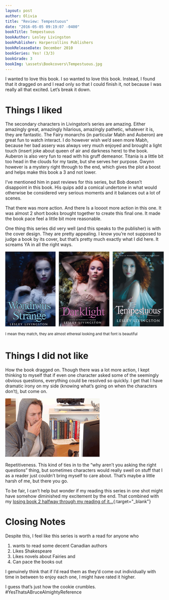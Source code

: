 ```yaml
---
layout: post
author: Olivia
title: "Review: Tempestuous"
date: "2016-05-05 09:19:07 -0400"
bookTitle: Tempestuous
bookAuthor: Lesley Livingston
bookPublisher: Harpercollins Publishers
bookReleaseDate: December 2010
bookSeries: Yes! (3/3)
bookGrade: 3
bookImg: \assets\Bookcovers\Tempestuous.jpg
---
```


I wanted to love this book. I so wanted to love this book. Instead, I found that it dragged on and I read only so that I could finish it, not because I was really all that excited. Let’s break it down.

<!--more-->

# Things I liked
The secondary characters in Livingston’s series are amazing. Either amazingly great, amazingly hilarious, amazingly pathetic, whatever it is, they are fantastic. The Fairy monarchs (in particular Mabh and Auberon) are great fun to watch interact. I do however wish we’d seen more Mabh, because her bad assery was always very much enjoyed and brought a light touch (insert joke about queen of air and darkness here) to the book. Auberon is also very fun to read with his gruff demeanor. Titania is a little bit too head in the clouds for my taste, but she serves her purpose. Gwynn however is a mystery right through to the end, which gives the plot a boost and helps make this book a 3 and not lower.

I’ve mentioned him in past reviews for this series, but Bob doesn’t disappoint in this book. His quips add a comical undertone in what would otherwise be considered very serious moments and it balances out a lot of scenes.

That there was more action. And there Is a loooot more action in this one. It was almost 2 short books brought together to create this final one. It made the book pace feel a little bit more reasonable.

One thing this series did very well (and this speaks to the publisher) is with the cover design. They are pretty appealing. I know you’re not supposed to judge a book by its cover, but that’s pretty much exactly what I did here. It screams YA in all the right ways.

![Wondrous Strange Series](\assets\Bookcovers\WondrousStrangeSeries.png)

<sup>I mean they match, they are almost ethereal looking and that font is beautiful</sup>

# Things I did not like

How the book dragged on. Though there was a lot more action, I kept thinking to myself that if even one character asked some of the seemingly obvious questions, everything could be resolved so quickly. I get that I have dramatic irony on my side (knowing what’s going on when the characters don’t), but come on.

![I'm honestly more confused than mad](\assets\gifs\confusedcomputer.gif)

Repetitiveness. This kind of ties in to the “why aren’t you asking the right questions” thing, but sometimes characters would really swell on stuff that I as a reader just couldn’t bring myself to care about.  That’s maybe a little harsh of me, but there you go.

To be fair, I can’t help but wonder if my reading this series in one shot might have somehow diminished my excitement by the end. That combined with my [losing book 2 halfway through my reading of it...](/2016/04/16/Lostbook/){:target="_blank"}

# Closing Notes

Despite this, I feel like this series is worth a read for anyone who

1. wants to read some decent Canadian authors
2. Likes Shakespeare
3. Likes novels about Fairies and
4. Can pace the books out

I genuinely think that if I’d read them as they’d come out individually with time in between to enjoy each one, I might have rated it higher.

I guess that’s just how the cookie crumbles. &#35;YesThatsABruceAlmightyReference
